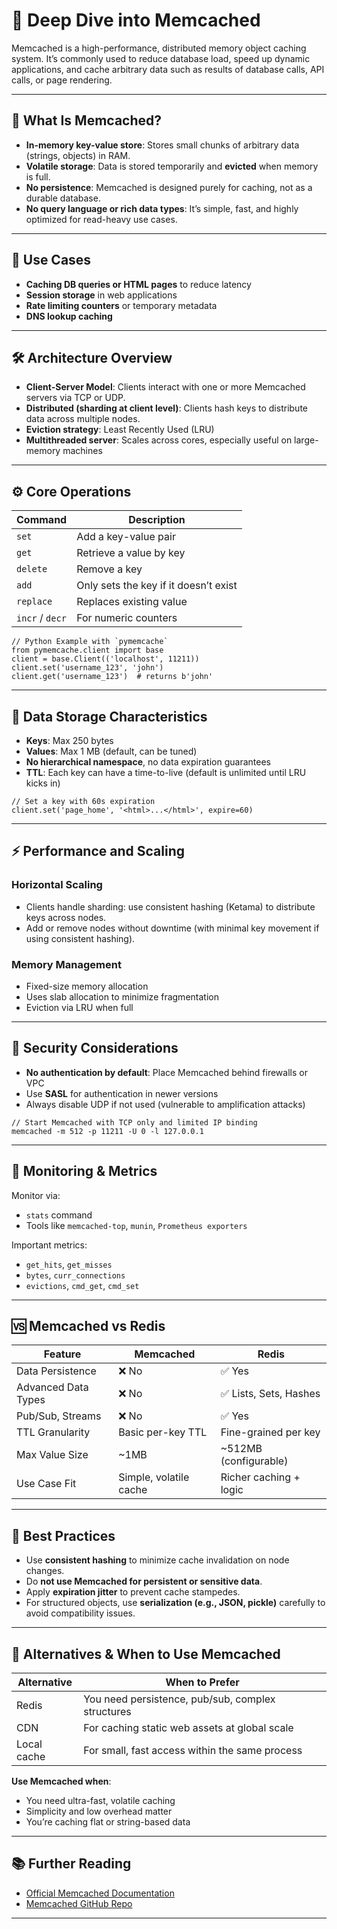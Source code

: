 # 🧠 Deep Dive into Memcached

Memcached is a high-performance, distributed memory object caching system. It’s commonly used to reduce database load, speed up dynamic applications, and cache arbitrary data such as results of database calls, API calls, or page rendering.

---

## 📌 What Is Memcached?

- **In-memory key-value store**: Stores small chunks of arbitrary data (strings, objects) in RAM.
- **Volatile storage**: Data is stored temporarily and **evicted** when memory is full.
- **No persistence**: Memcached is designed purely for caching, not as a durable database.
- **No query language or rich data types**: It’s simple, fast, and highly optimized for read-heavy use cases.

---

## 🚀 Use Cases

- **Caching DB queries or HTML pages** to reduce latency
- **Session storage** in web applications
- **Rate limiting counters** or temporary metadata
- **DNS lookup caching**

---

## 🛠 Architecture Overview

- **Client-Server Model**: Clients interact with one or more Memcached servers via TCP or UDP.
- **Distributed (sharding at client level)**: Clients hash keys to distribute data across multiple nodes.
- **Eviction strategy**: Least Recently Used (LRU)
- **Multithreaded server**: Scales across cores, especially useful on large-memory machines

---

## ⚙️ Core Operations

| Command   | Description                          |
|-----------|--------------------------------------|
| `set`     | Add a key-value pair                 |
| `get`     | Retrieve a value by key              |
| `delete`  | Remove a key                         |
| `add`     | Only sets the key if it doesn’t exist|
| `replace` | Replaces existing value              |
| `incr` / `decr` | For numeric counters         |

```
// Python Example with `pymemcache`
from pymemcache.client import base
client = base.Client(('localhost', 11211))
client.set('username_123', 'john')
client.get('username_123')  # returns b'john'
```

---

## 🧱 Data Storage Characteristics

- **Keys**: Max 250 bytes
- **Values**: Max 1 MB (default, can be tuned)
- **No hierarchical namespace**, no data expiration guarantees
- **TTL**: Each key can have a time-to-live (default is unlimited until LRU kicks in)

```
// Set a key with 60s expiration
client.set('page_home', '<html>...</html>', expire=60)
```

---

## ⚡ Performance and Scaling

### Horizontal Scaling
- Clients handle sharding: use consistent hashing (Ketama) to distribute keys across nodes.
- Add or remove nodes without downtime (with minimal key movement if using consistent hashing).

### Memory Management
- Fixed-size memory allocation
- Uses slab allocation to minimize fragmentation
- Eviction via LRU when full

---

## 🔐 Security Considerations

- **No authentication by default**: Place Memcached behind firewalls or VPC
- Use **SASL** for authentication in newer versions
- Always disable UDP if not used (vulnerable to amplification attacks)

```
// Start Memcached with TCP only and limited IP binding
memcached -m 512 -p 11211 -U 0 -l 127.0.0.1
```

---

## 🧪 Monitoring & Metrics

Monitor via:
- `stats` command
- Tools like `memcached-top`, `munin`, `Prometheus exporters`

Important metrics:
- `get_hits`, `get_misses`
- `bytes`, `curr_connections`
- `evictions`, `cmd_get`, `cmd_set`

---

## 🆚 Memcached vs Redis

| Feature                | Memcached              | Redis                    |
|------------------------|------------------------|--------------------------|
| Data Persistence       | ❌ No                  | ✅ Yes                   |
| Advanced Data Types    | ❌ No                  | ✅ Lists, Sets, Hashes   |
| Pub/Sub, Streams       | ❌ No                  | ✅ Yes                   |
| TTL Granularity        | Basic per-key TTL      | Fine-grained per key     |
| Max Value Size         | ~1MB                   | ~512MB (configurable)    |
| Use Case Fit           | Simple, volatile cache | Richer caching + logic   |

---

## 🧠 Best Practices

- Use **consistent hashing** to minimize cache invalidation on node changes.
- Do **not use Memcached for persistent or sensitive data**.
- Apply **expiration jitter** to prevent cache stampedes.
- For structured objects, use **serialization (e.g., JSON, pickle)** carefully to avoid compatibility issues.

---

## 🧩 Alternatives & When to Use Memcached

| Alternative | When to Prefer                                     |
|-------------|----------------------------------------------------|
| Redis       | You need persistence, pub/sub, complex structures |
| CDN         | For caching static web assets at global scale     |
| Local cache | For small, fast access within the same process     |

**Use Memcached when**:
- You need ultra-fast, volatile caching
- Simplicity and low overhead matter
- You’re caching flat or string-based data

---

## 📚 Further Reading

- [Official Memcached Documentation](https://memcached.org/)
- [Memcached GitHub Repo](https://github.com/memcached/memcached)

---
